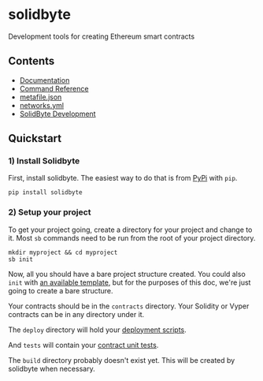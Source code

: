 # solidbyte

Development tools for creating Ethereum smart contracts

## Contents

 - [Documentation](https://github.com/mikeshultz/solidbyte/blob/master/docs/index.md)
 - [Command Reference](https://github.com/mikeshultz/solidbyte/blob/master/docs/commands.md)
 - [metafile.json](https://github.com/mikeshultz/solidbyte/blob/master/docs/metafile.md)
 - [networks.yml](https://github.com/mikeshultz/solidbyte/blob/master/docs/networks.md)
 - [SolidByte Development](https://github.com/mikeshultz/solidbyte/blob/master/docs/development.md)

## Quickstart

### 1) Install Solidbyte

First, install solidbyte.  The easiest way to do that is from [PyPi](https://pypi.org)
with `pip`.

    pip install solidbyte

### 2) Setup your project

To get your project going, create a directory for your project and change to it.
Most `sb` commands need to be run from the root of your project directory.

    mkdir myproject && cd myproject
    sb init

Now, all you should have a bare project structure created.  You could also
`init` with [an available template](https://github.com/mikeshultz/solidbyte/blob/master/docs/templates.md),
but for the purposes of this doc, we're just going to create a bare structure.

Your contracts should be in the `contracts` directory.  Your Solidity or Vyper
contracts can be in any directory under it.

The `deploy` directory will hold your [deployment scripts](https://github.com/mikeshultz/solidbyte/blob/master/docs/deployment.md).

And `tests` will contain your [contract unit tests](https://github.com/mikeshultz/solidbyte/blob/master/docs/testing.md).

The `build` directory probably doesn't exist yet.  This will be created by
solidbyte when necessary.
